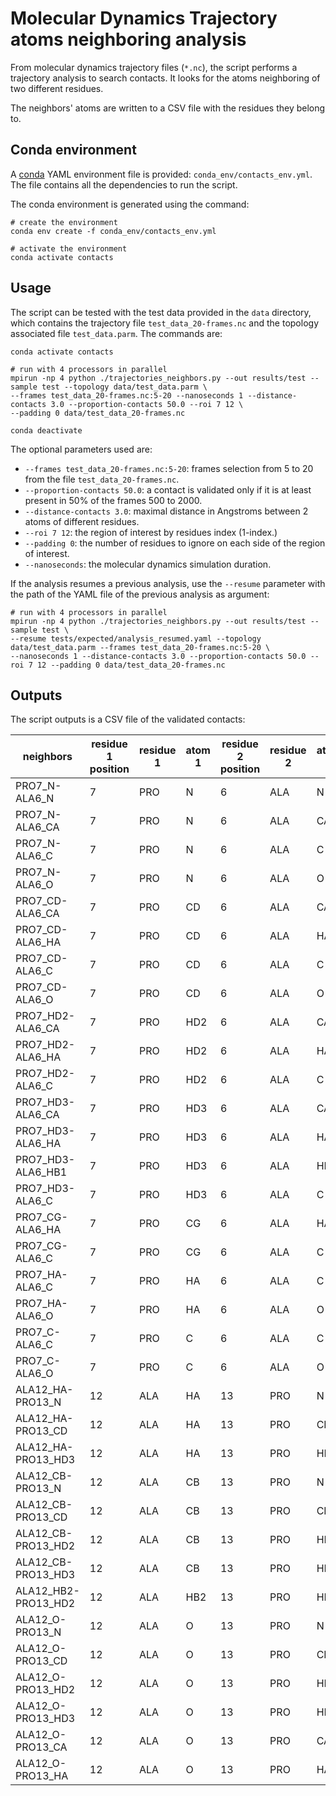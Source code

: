 # Molecular Dynamics Trajectory atoms neighboring analysis

From molecular dynamics trajectory files (`*.nc`), the script performs a trajectory analysis to search contacts. It 
looks for the atoms neighboring of two different residues. 

The neighbors' atoms are written to a CSV file with the residues they belong to.

## Conda environment

A [conda](https://docs.conda.io/projects/conda/en/latest/index.html) YAML environment file is provided: 
`conda_env/contacts_env.yml`. The file contains all the dependencies to run the script.

The conda environment is generated using the command:
```shell script
# create the environment
conda env create -f conda_env/contacts_env.yml

# activate the environment
conda activate contacts
```

## Usage

The script can be tested with the test data provided in the `data` directory, which contains the trajectory 
file `test_data_20-frames.nc` and the topology associated file `test_data.parm`. The commands are:

```shell script
conda activate contacts

# run with 4 processors in parallel
mpirun -np 4 python ./trajectories_neighbors.py --out results/test --sample test --topology data/test_data.parm \
--frames test_data_20-frames.nc:5-20 --nanoseconds 1 --distance-contacts 3.0 --proportion-contacts 50.0 --roi 7 12 \
--padding 0 data/test_data_20-frames.nc

conda deactivate
```

The optional parameters used are:
- `--frames test_data_20-frames.nc:5-20`: frames selection from 5 to 20 from the file `test_data_20-frames.nc`.
- `--proportion-contacts 50.0`: a contact is validated only if it is at least present in 50% of the frames 500 to 2000.
- `--distance-contacts 3.0`: maximal distance in Angstroms between 2 atoms of different residues.
- `--roi 7 12`: the region of interest by residues index (1-index.)
- `--padding 0`: the number of residues to ignore on each side of the region of interest.
- `--nanoseconds`: the molecular dynamics simulation duration.

If the analysis resumes a previous analysis, use the `--resume` parameter with the path of the YAML file of the 
previous analysis as argument:

```shell script
# run with 4 processors in parallel
mpirun -np 4 python ./trajectories_neighbors.py --out results/test --sample test \
--resume tests/expected/analysis_resumed.yaml --topology data/test_data.parm --frames test_data_20-frames.nc:5-20 \
--nanoseconds 1 --distance-contacts 3.0 --proportion-contacts 50.0 --roi 7 12 --padding 0 data/test_data_20-frames.nc
```

## Outputs

The script outputs is a CSV file of the validated contacts:

|neighbors          |residue 1 position|residue 1|atom 1|residue 2 position|residue 2|atom 2|frames with contact|total frames|proportion frames (%)|
|-------------------|------------------|---------|------|------------------|---------|------|-------------------|------------|---------------------|
|PRO7_N-ALA6_N      |7                 |PRO      |N     |6                 |ALA      |N     |17                 |20          |85.0                 |
|PRO7_N-ALA6_CA     |7                 |PRO      |N     |6                 |ALA      |CA    |20                 |20          |100.0                |
|PRO7_N-ALA6_C      |7                 |PRO      |N     |6                 |ALA      |C     |20                 |20          |100.0                |
|PRO7_N-ALA6_O      |7                 |PRO      |N     |6                 |ALA      |O     |20                 |20          |100.0                |
|PRO7_CD-ALA6_CA    |7                 |PRO      |CD    |6                 |ALA      |CA    |20                 |20          |100.0                |
|PRO7_CD-ALA6_HA    |7                 |PRO      |CD    |6                 |ALA      |HA    |20                 |20          |100.0                |
|PRO7_CD-ALA6_C     |7                 |PRO      |CD    |6                 |ALA      |C     |20                 |20          |100.0                |
|PRO7_CD-ALA6_O     |7                 |PRO      |CD    |6                 |ALA      |O     |20                 |20          |100.0                |
|PRO7_HD2-ALA6_CA   |7                 |PRO      |HD2   |6                 |ALA      |CA    |14                 |20          |70.0                 |
|PRO7_HD2-ALA6_HA   |7                 |PRO      |HD2   |6                 |ALA      |HA    |20                 |20          |100.0                |
|PRO7_HD2-ALA6_C    |7                 |PRO      |HD2   |6                 |ALA      |C     |20                 |20          |100.0                |
|PRO7_HD3-ALA6_CA   |7                 |PRO      |HD3   |6                 |ALA      |CA    |11                 |20          |55.0                 |
|PRO7_HD3-ALA6_HA   |7                 |PRO      |HD3   |6                 |ALA      |HA    |19                 |20          |95.0                 |
|PRO7_HD3-ALA6_HB1  |7                 |PRO      |HD3   |6                 |ALA      |HB1   |11                 |20          |55.0                 |
|PRO7_HD3-ALA6_C    |7                 |PRO      |HD3   |6                 |ALA      |C     |19                 |20          |95.0                 |
|PRO7_CG-ALA6_HA    |7                 |PRO      |CG    |6                 |ALA      |HA    |20                 |20          |100.0                |
|PRO7_CG-ALA6_C     |7                 |PRO      |CG    |6                 |ALA      |C     |18                 |20          |90.0                 |
|PRO7_HA-ALA6_C     |7                 |PRO      |HA    |6                 |ALA      |C     |20                 |20          |100.0                |
|PRO7_HA-ALA6_O     |7                 |PRO      |HA    |6                 |ALA      |O     |19                 |20          |95.0                 |
|PRO7_C-ALA6_C      |7                 |PRO      |C     |6                 |ALA      |C     |20                 |20          |100.0                |
|PRO7_C-ALA6_O      |7                 |PRO      |C     |6                 |ALA      |O     |19                 |20          |95.0                 |
|ALA12_HA-PRO13_N   |12                |ALA      |HA    |13                |PRO      |N     |20                 |20          |100.0                |
|ALA12_HA-PRO13_CD  |12                |ALA      |HA    |13                |PRO      |CD    |10                 |20          |50.0                 |
|ALA12_HA-PRO13_HD3 |12                |ALA      |HA    |13                |PRO      |HD3   |13                 |20          |65.0                 |
|ALA12_CB-PRO13_N   |12                |ALA      |CB    |13                |PRO      |N     |20                 |20          |100.0                |
|ALA12_CB-PRO13_CD  |12                |ALA      |CB    |13                |PRO      |CD    |20                 |20          |100.0                |
|ALA12_CB-PRO13_HD2 |12                |ALA      |CB    |13                |PRO      |HD2   |17                 |20          |85.0                 |
|ALA12_CB-PRO13_HD3 |12                |ALA      |CB    |13                |PRO      |HD3   |20                 |20          |100.0                |
|ALA12_HB2-PRO13_HD2|12                |ALA      |HB2   |13                |PRO      |HD2   |16                 |20          |80.0                 |
|ALA12_O-PRO13_N    |12                |ALA      |O     |13                |PRO      |N     |20                 |20          |100.0                |
|ALA12_O-PRO13_CD   |12                |ALA      |O     |13                |PRO      |CD    |20                 |20          |100.0                |
|ALA12_O-PRO13_HD2  |12                |ALA      |O     |13                |PRO      |HD2   |16                 |20          |80.0                 |
|ALA12_O-PRO13_HD3  |12                |ALA      |O     |13                |PRO      |HD3   |19                 |20          |95.0                 |
|ALA12_O-PRO13_CA   |12                |ALA      |O     |13                |PRO      |CA    |20                 |20          |100.0                |
|ALA12_O-PRO13_HA   |12                |ALA      |O     |13                |PRO      |HA    |20                 |20          |100.0                |
